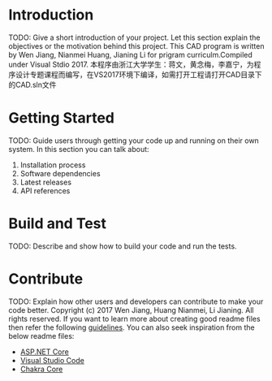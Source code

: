 # Introduction
TODO: Give a short introduction of your project. Let this section explain the objectives or the motivation behind this project. 
This CAD program is written by Wen Jiang, Nianmei Huang, Jianing Li for prigram curriculm.Compiled under Visual Stdio 2017.
本程序由浙江大学学生：蒋文，黄念梅，李嘉宁，为程序设计专题课程而编写，在VS2017环境下编译，如需打开工程请打开CAD目录下的CAD.sln文件
# Getting Started
TODO: Guide users through getting your code up and running on their own system. In this section you can talk about:
1.	Installation process
2.	Software dependencies
3.	Latest releases
4.	API references

# Build and Test
TODO: Describe and show how to build your code and run the tests. 

# Contribute
TODO: Explain how other users and developers can contribute to make your code better. 
Copyright (c) 2017 Wen Jiang, Huang Nianmei, Li Jianing. All rights reserved.
If you want to learn more about creating good readme files then refer the following [guidelines](https://www.visualstudio.com/en-us/docs/git/create-a-readme). You can also seek inspiration from the below readme files:
- [ASP.NET Core](https://github.com/aspnet/Home)
- [Visual Studio Code](https://github.com/Microsoft/vscode)
- [Chakra Core](https://github.com/Microsoft/ChakraCore)
